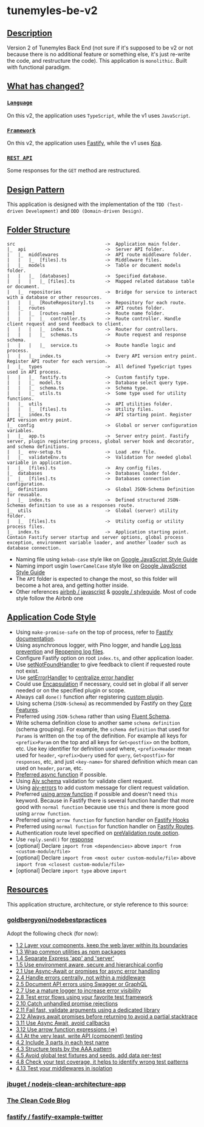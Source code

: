 # tunemyles-be-v2

## [Description](#description)

Version 2 of Tunemyles Back End (not sure if it's supposed to be v2 or not because there is no additional feature or something else, it's just re-write the code, and restructure the code). This application is `monolithic`. Built with functional paradigm.

## [What has changed?](#what-has-changed)

### [`Language`](#language)

On this v2, the application uses `TypeScript`, while the v1 uses `JavaScript`.

### [`Framework`](#framework)

On this v2, the application uses [Fastify](https://www.fastify.io/), while the v1 uses [Koa](https://koajs.com/).

### [`REST API`](#rest-api)

Some responses for the `GET` method are restructured.

## [Design Pattern](#design-pattern)

This application is designed with the implementation of the `TDD (Test-driven Development)` and `DDD (Domain-driven Design)`.

## [Folder Structure](#folder-tructure)

```
src                                 ->  Application main folder.
|_  api                             ->  Server API folder.
|   |_  middlewares                 ->  API route middleware folder.
|   |   |_  [files].ts              ->  Middleware files.
|   |_  models                      ->  Table or document models folder.
|   |   |_  [databases]             ->  Specified database.
|   |   |   |_ [files].ts           ->  Mapped related database table or document.
|   |_  repositories                ->  Bridge for service to interact with a database or other resources.
|   |   |_  [RouteRepository].ts    ->  Repository for each route.
|   |_  routes                      ->  API routes folder.
|   |   |_  [routes-name]           ->  Route name folder.
|   |   |   |_  controller.ts       ->  Route controller. Handle client request and send feedback to client.
|   |   |   |_  index.ts            ->  Router for controllers.
|   |   |   |_  schemas.ts          ->  Route request and response schema.
|   |   |   |_  service.ts          ->  Route handle logic and process.
|   |   |_  index.ts                ->  Every API version entry point. Register API router for each version.
|   |_  types                       ->  All defined TypeScript types used in API process.
|   |   |_  fastify.ts              ->  Custom fastify type.
|   |   |_  model.ts                ->  Database select query type.
|   |   |_  schema.ts               ->  Schema type.
|   |   |_  utils.ts                ->  Some type used for utility functions.
|   |_  utils                       ->  API utilities folder.
|   |   |_  [files].ts              ->  Utility files.
|   |_  index.ts                    ->  API starting point. Register API version entry point.
|_  config                          ->  Global or server configuration variables.
|   |_  app.ts                      ->  Server entry point. Fastify server, plugin registering process, global server hook and decorator, and schema definitions.
|   |_  env-setup.ts                ->  Load .env file.
|   |_  validateEnv.ts              ->  Validation for needed global variable in application.
|   |_  [files].ts                  ->  Any config files.
|_  databases                       ->  Databases loader folder.
|   |_  [files].ts                  ->  Databases connection configuration.
|_  definitions                     ->  Global JSON-Schema Definition for reusable.
|   |_  index.ts                    ->  Defined structured JSON-Schemas definition to use as a responses route.
|_  utils                           ->  Global (server) utility folder.
|   |_  [files].ts                  ->  Utility config or utility process files.
|_  index.ts                        ->  Application starting point. Contain Fastify server startup and server options, global process exception, environment variable loader, and another loader such as database connection.

```

- Naming file using `kebab-case` style like on [Google JavaScript Style Guide](https://google.github.io/styleguide/jsguide.html#file-name)
- Naming import usgin `lowerCamelCase` style like on [Google JavaScript Style Guide](https://google.github.io/styleguide/jsguide.html#file-es-modules)
- The `API` folder is expected to change the most, so this folder will become a hot area, and getting hotter inside.
- Other references [airbnb / javascript](https://github.com/airbnb/javascript) & [google / styleguide](https://github.com/google/styleguide). Most of code style follow the Airbnb one

## [Application Code Style](#code-style)

- Using `make-promise-safe` on the top of process, refer to [Fastify documentation](https://www.fastify.io/docs/latest/Getting-Started/#your-first-server).
- Using asynchronous logger, with Pino logger, and handle [Log loss prevention](https://getpino.io/#/docs/asynchronous?id=log-loss-prevention) and [Reopening log files](https://getpino.io/#/docs/help?id=reopening-log-files).
- Configure Fastify option on root `index.ts`, and other application loader.
- Use [setNotFoundHandler](https://www.fastify.io/docs/latest/Server/#setnotfoundhandler) to give feedback to client if requested route not exist.
- Use [setErrorHandler](https://www.fastify.io/docs/latest/Server/#seterrorhandler) to [centralize error handler](https://github.com/goldbergyoni/nodebestpractices#-24-handle-errors-centrally-not-within-a-middleware)
- Could use [Encapsulation](https://www.fastify.io/docs/latest/Encapsulation/) if necessary, could set in global if all server needed or on the specified plugin or scope.
- Always call `done()` function after registering [custom plugin](https://www.fastify.io/docs/latest/Plugins/).
- Using schema (`JSON-Schema`) as recommended by Fastify on they [Core Features](https://www.fastify.io/).
- Preferred using `JSON-Schema` rather than using [Fluent Schema](https://www.fastify.io/docs/latest/Fluent-Schema/).
- Write schema definition close to another same `schema definition` (schema grouping). For example, the `schema definition` that used for `Params` is written on the `top` of the definition. For example all keys for `<prefix>Param` on the top and all keys for `Get<postfix>` on the bottom, etc. Use key identifier for definition used where, `<prefix>Header` mean used for `header`, `<prefix>Query` used for `query`, `Get<postfix>` for `responses`, etc, and just `<key-name>` for shared definition which mean can used on `header`, `param`, etc.
- [Preferred async function](https://github.com/goldbergyoni/nodebestpractices#-311-use-async-await-avoid-callbacks) if possible.
- Using [Ajv schema](https://www.fastify.io/docs/latest/Fluent-Schema/) validation for validate client request.
- Using [ajv-errors](https://www.fastify.io/docs/latest/Validation-and-Serialization/#schemaerrorformatter) to add custom message for client request validation.
- Preferred [using arrow function](https://github.com/goldbergyoni/nodebestpractices#-312-use-arrow-function-expressions-) if possible and doesn't need `this` keyword. Because in Fastify there is several function handler that more good with `normal function` because use `this` and there is more good using `arrow function`.
- Preferred using `arrow function` for function handler on [Fastify Hooks](https://www.fastify.io/docs/latest/Hooks/.#preparsing)
- Preferred using `normal function` for function handler on [Fastify Routes](https://www.fastify.io/docs/latest/Routes/).
- Authentication route level specified on [preValidation route option](https://www.fastify.io/docs/latest/Routes/).
- Use `reply.send()` for [response](https://www.fastify.io/docs/latest/Routes/#async-await)
- [optional] Declare `import from <dependencies>` above `import from <custom-module/file>`
- [optional] Declare `import from <most outer custom-module/file>` above `import from <closest custom-module/file>`
- [optional] Declare `import type` above `import`

## [Resources](#resources)

This application structure, architecture, or style reference to this source:

### [goldbergyoni/nodebestpractices](https://github.com/goldbergyoni/nodebestpractices#4-testing-and-overall-quality-practices)

Adopt the following check (for now):

- [1.2 Layer your components, keep the web layer within its boundaries](https://github.com/goldbergyoni/nodebestpractices#-12-layer-your-components-keep-the-web-layer-within-its-boundaries)
- [1.3 Wrap common utilities as npm packages](https://github.com/goldbergyoni/nodebestpractices#-13-wrap-common-utilities-as-npm-packages)
- [1.4 Separate Express 'app' and 'server'](https://github.com/goldbergyoni/nodebestpractices#-14-separate-express-app-and-server)
- [1.5 Use environment aware, secure and hierarchical config](https://github.com/goldbergyoni/nodebestpractices#-15-use-environment-aware-secure-and-hierarchical-config)
- [2.1 Use Async-Await or promises for async error handling](https://github.com/goldbergyoni/nodebestpractices#-21-use-async-await-or-promises-for-async-error-handling)
- [2.4 Handle errors centrally, not within a middleware](https://github.com/goldbergyoni/nodebestpractices#-24-handle-errors-centrally-not-within-a-middleware)
- [2.5 Document API errors using Swagger or GraphQL](https://github.com/goldbergyoni/nodebestpractices#-25-document-api-errors-using-swagger-or-graphql)
- [2.7 Use a mature logger to increase error visibility](https://github.com/goldbergyoni/nodebestpractices#-27-use-a-mature-logger-to-increase-error-visibility)
- [2.8 Test error flows using your favorite test framework](https://github.com/goldbergyoni/nodebestpractices#-27-use-a-mature-logger-to-increase-error-visibility)
- [2.10 Catch unhandled promise rejections](https://github.com/goldbergyoni/nodebestpractices#-27-use-a-mature-logger-to-increase-error-visibility)
- [2.11 Fail fast, validate arguments using a dedicated library](https://github.com/goldbergyoni/nodebestpractices#-27-use-a-mature-logger-to-increase-error-visibility)
- [2.12 Always await promises before returning to avoid a partial stacktrace](https://github.com/goldbergyoni/nodebestpractices#-27-use-a-mature-logger-to-increase-error-visibility)
- [3.11 Use Async Await, avoid callbacks](https://github.com/goldbergyoni/nodebestpractices#-311-use-async-await-avoid-callbacks)
- [3.12 Use arrow function expressions (=>)](https://github.com/goldbergyoni/nodebestpractices#-312-use-arrow-function-expressions-)
- [4.1 At the very least, write API (component) testing](https://github.com/goldbergyoni/nodebestpractices#-41-at-the-very-least-write-api-component-testing)
- [4.2 Include 3 parts in each test name](https://github.com/goldbergyoni/nodebestpractices#-42-include-3-parts-in-each-test-name)
- [4.3 Structure tests by the AAA pattern](https://github.com/goldbergyoni/nodebestpractices#-43-structure-tests-by-the-aaa-pattern)
- [4.5 Avoid global test fixtures and seeds, add data per-test](https://github.com/goldbergyoni/nodebestpractices#-45-avoid-global-test-fixtures-and-seeds-add-data-per-test)
- [4.8 Check your test coverage, it helps to identify wrong test patterns](https://github.com/goldbergyoni/nodebestpractices#-48-check-your-test-coverage-it-helps-to-identify-wrong-test-patterns)
- [4.13 Test your middlewares in isolation](https://github.com/goldbergyoni/nodebestpractices#-413-test-your-middlewares-in-isolation)

### [jbuget / nodejs-clean-architecture-app](https://github.com/jbuget/nodejs-clean-architecture-app)

### [The Clean Code Blog](https://blog.cleancoder.com/uncle-bob/2012/08/13/the-clean-architecture.html)

### [fastify / fastify-example-twitter](https://github.com/fastify/fastify-example-twitter)
